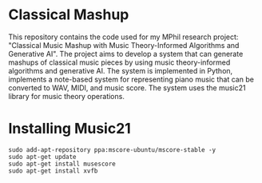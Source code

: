 # Classical Mashup

This repository contains the code used for my MPhil research project: "Classical Music Mashup with Music Theory-Informed Algorithms and Generative AI". The project aims to develop a system that can generate mashups of classical music pieces by using music theory-informed algorithms and generative AI. The system is implemented in Python, implements a note-based system for representing piano music that can be converted to WAV, MIDI, and music score. The system uses the music21 library for music theory operations.

# Installing Music21

```
sudo add-apt-repository ppa:mscore-ubuntu/mscore-stable -y
sudo apt-get update
sudo apt-get install musescore
sudo apt-get install xvfb
```
